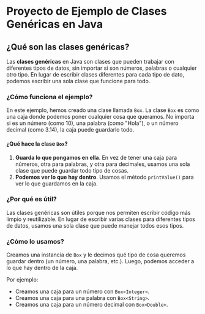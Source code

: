 # Proyecto de Ejemplo de Clases Genéricas en Java

## ¿Qué son las clases genéricas?

Las **clases genéricas** en Java son clases que pueden trabajar con diferentes tipos de datos, sin importar si son números, palabras o cualquier otro tipo. En lugar de escribir clases diferentes para cada tipo de dato, podemos escribir una sola clase que funcione para todo.

### ¿Cómo funciona el ejemplo?

En este ejemplo, hemos creado una clase llamada `Box`. La clase `Box` es como una caja donde podemos poner cualquier cosa que queramos. No importa si es un número (como 10), una palabra (como "Hola"), o un número decimal (como 3.14), la caja puede guardarlo todo.

#### ¿Qué hace la clase `Box`?

1. **Guarda lo que pongamos en ella**. En vez de tener una caja para números, otra para palabras, y otra para decimales, usamos una sola clase que puede guardar todo tipo de cosas.
2. **Podemos ver lo que hay dentro**. Usamos el método `printValue()` para ver lo que guardamos en la caja.

### ¿Por qué es útil?

Las clases genéricas son útiles porque nos permiten escribir código más limpio y reutilizable. En lugar de escribir varias clases para diferentes tipos de datos, usamos una sola clase que puede manejar todos esos tipos.

### ¿Cómo lo usamos?

Creamos una instancia de `Box` y le decimos qué tipo de cosa queremos guardar dentro (un número, una palabra, etc.). Luego, podemos acceder a lo que hay dentro de la caja.

Por ejemplo:
- Creamos una caja para un número con `Box<Integer>`.
- Creamos una caja para una palabra con `Box<String>`.
- Creamos una caja para un número decimal con `Box<Double>`.

